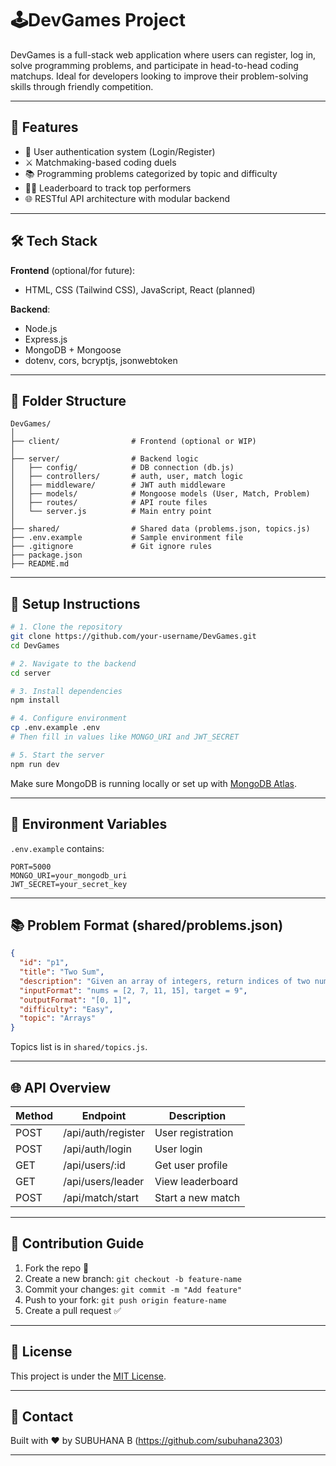 # 🕹️DevGames Project

DevGames is a full-stack web application where users can register, log in, solve programming problems, and participate in head-to-head coding matchups. Ideal for developers looking to improve their problem-solving skills through friendly competition.

---

## 🚀 Features

- 🔐 User authentication system (Login/Register)
- ⚔️ Matchmaking-based coding duels
- 📚 Programming problems categorized by topic and difficulty
- 🧑‍💻 Leaderboard to track top performers
- 🌐 RESTful API architecture with modular backend

---

## 🛠️ Tech Stack

**Frontend** (optional/for future):
- HTML, CSS (Tailwind CSS), JavaScript, React (planned)

**Backend**:
- Node.js
- Express.js
- MongoDB + Mongoose
- dotenv, cors, bcryptjs, jsonwebtoken

---

## 📁 Folder Structure

```
DevGames/
│
├── client/                # Frontend (optional or WIP)
│
├── server/                # Backend logic
│   ├── config/            # DB connection (db.js)
│   ├── controllers/       # auth, user, match logic
│   ├── middleware/        # JWT auth middleware
│   ├── models/            # Mongoose models (User, Match, Problem)
│   ├── routes/            # API route files
│   └── server.js          # Main entry point
│
├── shared/                # Shared data (problems.json, topics.js)
├── .env.example           # Sample environment file
├── .gitignore             # Git ignore rules
├── package.json
├── README.md
```

---

## 🔧 Setup Instructions

```bash
# 1. Clone the repository
git clone https://github.com/your-username/DevGames.git
cd DevGames

# 2. Navigate to the backend
cd server

# 3. Install dependencies
npm install

# 4. Configure environment
cp .env.example .env
# Then fill in values like MONGO_URI and JWT_SECRET

# 5. Start the server
npm run dev
```

Make sure MongoDB is running locally or set up with [MongoDB Atlas](https://www.mongodb.com/cloud/atlas).

---

## 🌱 Environment Variables

`.env.example` contains:
```
PORT=5000
MONGO_URI=your_mongodb_uri
JWT_SECRET=your_secret_key
```

---

## 📚 Problem Format (shared/problems.json)

```json
{
  "id": "p1",
  "title": "Two Sum",
  "description": "Given an array of integers, return indices of two numbers that add up to a target.",
  "inputFormat": "nums = [2, 7, 11, 15], target = 9",
  "outputFormat": "[0, 1]",
  "difficulty": "Easy",
  "topic": "Arrays"
}
```

Topics list is in `shared/topics.js`.

---

## 🌐 API Overview

| Method | Endpoint            | Description            |
|--------|---------------------|------------------------|
| POST   | /api/auth/register  | User registration      |
| POST   | /api/auth/login     | User login             |
| GET    | /api/users/:id      | Get user profile       |
| GET    | /api/users/leader   | View leaderboard       |
| POST   | /api/match/start    | Start a new match      |

---

## 🤝 Contribution Guide

1. Fork the repo 🍴
2. Create a new branch: `git checkout -b feature-name`
3. Commit your changes: `git commit -m "Add feature"`
4. Push to your fork: `git push origin feature-name`
5. Create a pull request ✅


---

## 📄 License

This project is under the [MIT License](LICENSE).

---

## 💬 Contact

Built with ❤️ by SUBUHANA B (https://github.com/subuhana2303)

---

